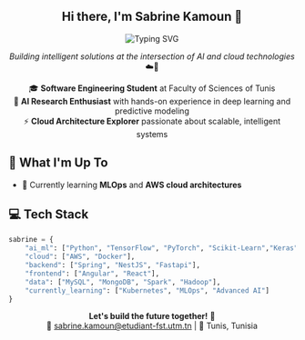 <div align="center">
  <h2>Hi there, I'm Sabrine Kamoun 👋</h2>
  <img src="https://readme-typing-svg.herokuapp.com/?lines=🧑‍💻+Software+Engineer+in+training;🧠+AI%2FML+Enthusiast;☁️+Cloud+Explorer;📊+Data+Science+Passionate&font=Fira%20Code&center=true&width=500&height=50&color=2b6cb0&vCenter=true&size=22&pause=1000" alt="Typing SVG" />
</div>





<div align="center">

*Building intelligent solutions at the intersection of AI and cloud technologies* ☁️🤖

🎓 **Software Engineering Student** at Faculty of Sciences of Tunis  
🔬 **AI Research Enthusiast** with hands-on experience in deep learning and predictive modeling  
⚡ **Cloud Architecture Explorer** passionate about scalable, intelligent systems  

</div>

## 🚀 What I'm Up To

- 🌱 Currently learning **MLOps** and **AWS cloud architectures**

## 💻 Tech Stack

```python
sabrine = {
    "ai_ml": ["Python", "TensorFlow", "PyTorch", "Scikit-Learn","Keras"],
    "cloud": ["AWS", "Docker"],
    "backend": ["Spring", "NestJS", "Fastapi"],
    "frontend": ["Angular", "React"],
    "data": ["MySQL", "MongoDB", "Spark", "Hadoop"],
    "currently_learning": ["Kubernetes", "MLOps", "Advanced AI"]
}
```

<div align="center">

**Let's build the future together!** 🚀  
📧 [sabrine.kamoun@etudiant-fst.utm.tn](mailto:sabrine.kamoun@etudiant-fst.utm.tn) | 📍 Tunis, Tunisia

</div>
